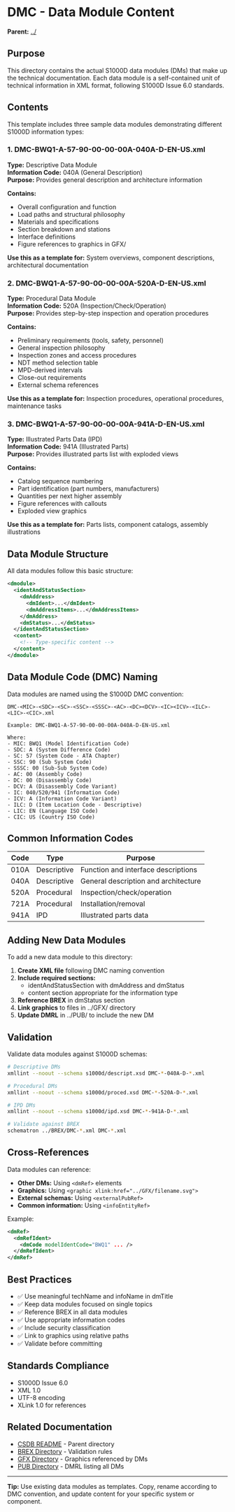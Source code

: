 # DMC - Data Module Content

**Parent:** [../](../)

## Purpose

This directory contains the actual S1000D data modules (DMs) that make up the technical documentation. Each data module is a self-contained unit of technical information in XML format, following S1000D Issue 6.0 standards.

## Contents

This template includes three sample data modules demonstrating different S1000D information types:

### 1. DMC-BWQ1-A-57-90-00-00-00A-040A-D-EN-US.xml

**Type:** Descriptive Data Module  
**Information Code:** 040A (General Description)  
**Purpose:** Provides general description and architecture information

**Contains:**
- Overall configuration and function
- Load paths and structural philosophy
- Materials and specifications
- Section breakdown and stations
- Interface definitions
- Figure references to graphics in GFX/

**Use this as a template for:** System overviews, component descriptions, architectural documentation

### 2. DMC-BWQ1-A-57-90-00-00-00A-520A-D-EN-US.xml

**Type:** Procedural Data Module  
**Information Code:** 520A (Inspection/Check/Operation)  
**Purpose:** Provides step-by-step inspection and operation procedures

**Contains:**
- Preliminary requirements (tools, safety, personnel)
- General inspection philosophy
- Inspection zones and access procedures
- NDT method selection table
- MPD-derived intervals
- Close-out requirements
- External schema references

**Use this as a template for:** Inspection procedures, operational procedures, maintenance tasks

### 3. DMC-BWQ1-A-57-90-00-00-00A-941A-D-EN-US.xml

**Type:** Illustrated Parts Data (IPD)  
**Information Code:** 941A (Illustrated Parts)  
**Purpose:** Provides illustrated parts list with exploded views

**Contains:**
- Catalog sequence numbering
- Part identification (part numbers, manufacturers)
- Quantities per next higher assembly
- Figure references with callouts
- Exploded view graphics

**Use this as a template for:** Parts lists, component catalogs, assembly illustrations

## Data Module Structure

All data modules follow this basic structure:

```xml
<dmodule>
  <identAndStatusSection>
    <dmAddress>
      <dmIdent>...</dmIdent>
      <dmAddressItems>...</dmAddressItems>
    </dmAddress>
    <dmStatus>...</dmStatus>
  </identAndStatusSection>
  <content>
    <!-- Type-specific content -->
  </content>
</dmodule>
```

## Data Module Code (DMC) Naming

Data modules are named using the S1000D DMC convention:

```
DMC-<MIC>-<SDC>-<SC>-<SSC>-<SSSC>-<AC>-<DC><DCV>-<IC><ICV>-<ILC>-<LIC>-<CIC>.xml

Example: DMC-BWQ1-A-57-90-00-00-00A-040A-D-EN-US.xml

Where:
- MIC: BWQ1 (Model Identification Code)
- SDC: A (System Difference Code)
- SC: 57 (System Code - ATA Chapter)
- SSC: 90 (Sub System Code)
- SSSC: 00 (Sub-Sub System Code)
- AC: 00 (Assembly Code)
- DC: 00 (Disassembly Code)
- DCV: A (Disassembly Code Variant)
- IC: 040/520/941 (Information Code)
- ICV: A (Information Code Variant)
- ILC: D (Item Location Code - Descriptive)
- LIC: EN (Language ISO Code)
- CIC: US (Country ISO Code)
```

## Common Information Codes

| Code | Type | Purpose |
|------|------|---------|
| 010A | Descriptive | Function and interface descriptions |
| 040A | Descriptive | General description and architecture |
| 520A | Procedural | Inspection/check/operation |
| 721A | Procedural | Installation/removal |
| 941A | IPD | Illustrated parts data |

## Adding New Data Modules

To add a new data module to this directory:

1. **Create XML file** following DMC naming convention
2. **Include required sections:**
   - identAndStatusSection with dmAddress and dmStatus
   - content section appropriate for the information type
3. **Reference BREX** in dmStatus section
4. **Link graphics** to files in ../GFX/ directory
5. **Update DMRL** in ../PUB/ to include the new DM

## Validation

Validate data modules against S1000D schemas:

```bash
# Descriptive DMs
xmllint --noout --schema s1000d/descript.xsd DMC-*-040A-D-*.xml

# Procedural DMs
xmllint --noout --schema s1000d/proced.xsd DMC-*-520A-D-*.xml

# IPD DMs
xmllint --noout --schema s1000d/ipd.xsd DMC-*-941A-D-*.xml

# Validate against BREX
schematron ../BREX/DMC-*.xml DMC-*.xml
```

## Cross-References

Data modules can reference:
- **Other DMs:** Using `<dmRef>` elements
- **Graphics:** Using `<graphic xlink:href="../GFX/filename.svg">`
- **External schemas:** Using `<externalPubRef>`
- **Common information:** Using `<infoEntityRef>`

Example:
```xml
<dmRef>
  <dmRefIdent>
    <dmCode modelIdentCode="BWQ1" ... />
  </dmRefIdent>
</dmRef>
```

## Best Practices

- ✅ Use meaningful techName and infoName in dmTitle
- ✅ Keep data modules focused on single topics
- ✅ Reference BREX in all data modules
- ✅ Use appropriate information codes
- ✅ Include security classification
- ✅ Link to graphics using relative paths
- ✅ Validate before committing

## Standards Compliance

- S1000D Issue 6.0
- XML 1.0
- UTF-8 encoding
- XLink 1.0 for references

## Related Documentation

- [CSDB README](../README.md) - Parent directory
- [BREX Directory](../BREX/) - Validation rules
- [GFX Directory](../GFX/) - Graphics referenced by DMs
- [PUB Directory](../PUB/) - DMRL listing all DMs

---

**Tip:** Use existing data modules as templates. Copy, rename according to DMC convention, and update content for your specific system or component.
